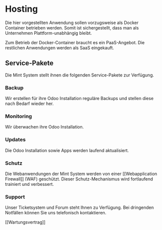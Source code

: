 # Hosting

Die hier vorgestellten Anwendung sollen vorzugsweise als Docker Container betrieben werden. Somit ist sichergestellt, dass man als Unternehmen Plattform-unabhängig bleibt.

Zum Betrieb der Docker-Container braucht es ein PaaS-Angebot. Die restlichen Anwendungen werden als SaaS eingekauft.

## Service-Pakete

Die Mint System stellt ihnen die folgenden Service-Pakete zur Verfügung.

### Backup

Wir erstellen für ihre Odoo Installation reguläre Backups und stellen diese nach Bedarf wieder her.

### Monitoring

Wir überwachen ihre Odoo Installation.

### Updates

Die Odoo Installation sowie Apps werden laufend aktualisiert.

### Schutz

Die Webanwendungen der Mint System werden von einer [[Webapplication Firewall]] (WAF) geschützt. Dieser Schutz-Mechanismus wird fortlaufend trainiert und verbessert.

### Support

Unser Ticketsystem und Forum steht Ihnen zu Verfügung. Bei dringenden Notfällen können Sie uns telefonisch kontaktieren.

[[Wartungsvertrag]]